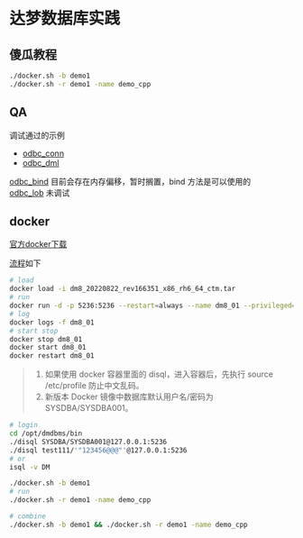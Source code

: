 # 达梦数据库实践

## 傻瓜教程

```bash
./docker.sh -b demo1
./docker.sh -r demo1 -name demo_cpp
```

## QA

调试通过的示例

- [odbc_conn](./odbctest/odbc_conn.c)
- [odbc_dml](./odbctest/odbc_dml.c)

[odbc_bind](./odbctest/odbc_bind.c) 目前会存在内存偏移，暂时搁置，bind 方法是可以使用的  
[odbc_lob](./odbctest/odbc_lob.c) 未调试

## docker

[官方docker下载](https://eco.dameng.com/download/)

[流程](https://eco.dameng.com/document/dm/zh-cn/start/dm-install-docker.html)如下

```bash
# load
docker load -i dm8_20220822_rev166351_x86_rh6_64_ctm.tar
# run
docker run -d -p 5236:5236 --restart=always --name dm8_01 --privileged=true -e PAGE_SIZE=16 -e LD_LIBRARY_PATH=/opt/dmdbms/bin -e INSTANCE_NAME=dm8_01 -v /data/dm8_01:/opt/dmdbms/data dm8_single:v8.1.2.128_ent_x86_64_ctm_pack4
# log
docker logs -f dm8_01
# start stop
docker stop dm8_01
docker start dm8_01
docker restart dm8_01
```

> 1. 如果使用 docker 容器里面的 disql，进入容器后，先执行 source /etc/profile 防止中文乱码。
> 2. 新版本 Docker 镜像中数据库默认用户名/密码为 SYSDBA/SYSDBA001。

```bash
# login
cd /opt/dmdbms/bin
./disql SYSDBA/SYSDBA001@127.0.0.1:5236
./disql test111/'"123456@@@"'@127.0.0.1:5236
# or
isql -v DM
```

```bash
./docker.sh -b demo1
# run
./docker.sh -r demo1 -name demo_cpp

# combine
./docker.sh -b demo1 && ./docker.sh -r demo1 -name demo_cpp
```
